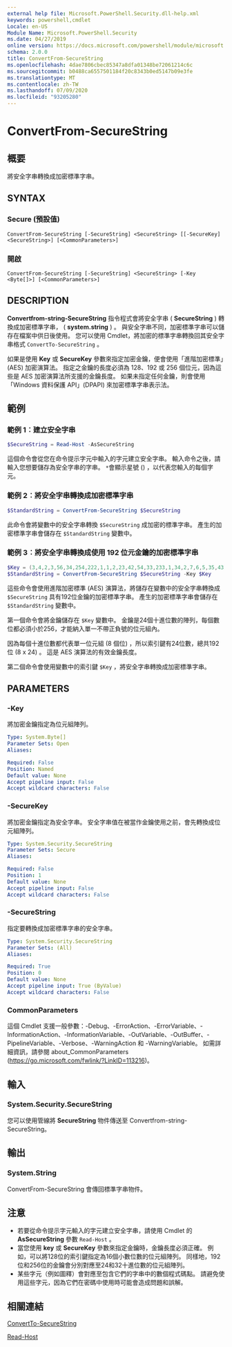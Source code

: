 ```yaml
---
external help file: Microsoft.PowerShell.Security.dll-help.xml
keywords: powershell,cmdlet
Locale: en-US
Module Name: Microsoft.PowerShell.Security
ms.date: 04/27/2019
online version: https://docs.microsoft.com/powershell/module/microsoft.powershell.security/convertfrom-securestring?view=powershell-5.1&WT.mc_id=ps-gethelp
schema: 2.0.0
title: ConvertFrom-SecureString
ms.openlocfilehash: 4dae7806cbec85347a8dfa01348be72061214c6c
ms.sourcegitcommit: b0488ca6557501184f20c8343b0ed5147b09e3fe
ms.translationtype: MT
ms.contentlocale: zh-TW
ms.lasthandoff: 07/09/2020
ms.locfileid: "93205280"
---
```

# ConvertFrom-SecureString

## 概要
將安全字串轉換成加密標準字串。

## SYNTAX

### Secure (預設值)

```
ConvertFrom-SecureString [-SecureString] <SecureString> [[-SecureKey] <SecureString>] [<CommonParameters>]
```

### 開啟

```
ConvertFrom-SecureString [-SecureString] <SecureString> [-Key <Byte[]>] [<CommonParameters>]
```

## DESCRIPTION

**Convertfrom-string-SecureString** 指令程式會將安全字串 ( **SecureString** ) 轉換成加密標準字串， ( **system.string** ) 。 與安全字串不同，加密標準字串可以儲存在檔案中供日後使用。 您可以使用 Cmdlet，將加密的標準字串轉換回其安全字串格式 `ConvertTo-SecureString` 。

如果是使用 **Key** 或 **SecureKey** 參數來指定加密金鑰，便會使用「進階加密標準」(AES) 加密演算法。 指定之金鑰的長度必須為 128、192 或 256 個位元，因為這些是 AES 加密演算法所支援的金鑰長度。 如果未指定任何金鑰，則會使用「Windows 資料保護 API」(DPAPI) 來加密標準字串表示法。

## 範例

### 範例 1︰建立安全字串

```powershell
$SecureString = Read-Host -AsSecureString
```

這個命令會從您在命令提示字元中輸入的字元建立安全字串。 輸入命令之後，請輸入您想要儲存為安全字串的字串。 `*`會顯示星號 () ，以代表您輸入的每個字元。

### 範例 2︰將安全字串轉換成加密標準字串

```powershell
$StandardString = ConvertFrom-SecureString $SecureString
```

此命令會將變數中的安全字串轉換 `$SecureString` 成加密的標準字串。 產生的加密標準字串會儲存在 `$StandardString` 變數中。

### 範例 3︰將安全字串轉換成使用 192 位元金鑰的加密標準字串

```powershell
$Key = (3,4,2,3,56,34,254,222,1,1,2,23,42,54,33,233,1,34,2,7,6,5,35,43)
$StandardString = ConvertFrom-SecureString $SecureString -Key $Key
```

這些命令會使用進階加密標準 (AES) 演算法，將儲存在變數中的安全字串轉換成 `$SecureString` 具有192位金鑰的加密標準字串。 產生的加密標準字串會儲存在 `$StandardString` 變數中。

第一個命令會將金鑰儲存在 `$Key` 變數中。 金鑰是24個十進位數的陣列，每個數位都必須小於256，才能納入單一不帶正負號的位元組內。

因為每個十進位數都代表單一位元組 (8 個位) ，所以索引鍵有24位數，總共192位 (8 x 24) 。 這是 AES 演算法的有效金鑰長度。

第二個命令會使用變數中的索引鍵 `$Key` ，將安全字串轉換成加密標準字串。

## PARAMETERS

### -Key

將加密金鑰指定為位元組陣列。

```yaml
Type: System.Byte[]
Parameter Sets: Open
Aliases:

Required: False
Position: Named
Default value: None
Accept pipeline input: False
Accept wildcard characters: False
```

### -SecureKey

將加密金鑰指定為安全字串。 安全字串值在被當作金鑰使用之前，會先轉換成位元組陣列。

```yaml
Type: System.Security.SecureString
Parameter Sets: Secure
Aliases:

Required: False
Position: 1
Default value: None
Accept pipeline input: False
Accept wildcard characters: False
```

### -SecureString

指定要轉換成加密標準字串的安全字串。

```yaml
Type: System.Security.SecureString
Parameter Sets: (All)
Aliases:

Required: True
Position: 0
Default value: None
Accept pipeline input: True (ByValue)
Accept wildcard characters: False
```

### CommonParameters

這個 Cmdlet 支援一般參數：-Debug、-ErrorAction、-ErrorVariable、-InformationAction、-InformationVariable、-OutVariable、-OutBuffer、-PipelineVariable、-Verbose、-WarningAction 和 -WarningVariable。 如需詳細資訊，請參閱 about_CommonParameters (https://go.microsoft.com/fwlink/?LinkID=113216)。

## 輸入

### System.Security.SecureString

您可以使用管線將 **SecureString** 物件傳送至 Convertfrom-string-SecureString。

## 輸出

### System.String

ConvertFrom-SecureString 會傳回標準字串物件。

## 注意

- 若要從命令提示字元輸入的字元建立安全字串，請使用 Cmdlet 的 **AsSecureString** 參數 `Read-Host` 。
- 當您使用 **key** 或 **SecureKey** 參數來指定金鑰時，金鑰長度必須正確。 例如，可以將128位的索引鍵指定為16個小數位數的位元組陣列。
  同樣地，192位和256位的金鑰會分別對應至24和32十進位數的位元組陣列。
- 某些字元（例如圖釋）會對應至包含它們的字串中的數個程式碼點。 請避免使用這些字元，因為它們在密碼中使用時可能會造成問題和誤解。

## 相關連結

[ConvertTo-SecureString](ConvertTo-SecureString.md)

[Read-Host](../Microsoft.PowerShell.Utility/Read-Host.md)
